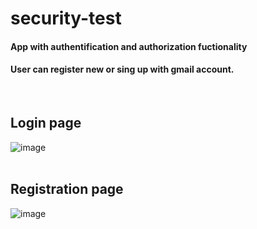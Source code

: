 # security-test

#### App with authentification and authorization fuctionality
#### User can register new or sing up with gmail account.
<br />

## Login page 

![image](https://github.com/PavelKulebyakin/security-test/assets/101259638/936a91c3-364b-4f71-a2cf-49ecd21b1716)
<br /><br />


## Registration page
![image](https://github.com/PavelKulebyakin/security-test/assets/101259638/078a645f-e853-41f8-9970-699652fc382d)


